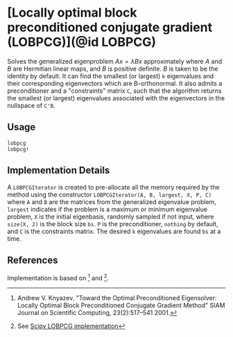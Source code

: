 # [Locally optimal block preconditioned conjugate gradient (LOBPCG)](@id LOBPCG)

Solves the generalized eigenproblem $Ax = λBx$ approximately where $A$ and $B$ are Hermitian linear maps, and $B$ is positive definite. $B$ is taken to be the identity by default. It can find the smallest (or largest) `k` eigenvalues and their corresponding eigenvectors which are B-orthonormal. It also admits a preconditioner and a "constraints" matrix `C`, such that the algorithm returns the smallest (or largest) eigenvalues associated with the eigenvectors in the nullspace of `C'B`.

## Usage

```@docs
lobpcg
lobpcg!
```

## Implementation Details

A `LOBPCGIterator` is created to pre-allocate all the memory required by the method using the constructor `LOBPCGIterator(A, B, largest, X, P, C)` where `A` and `B` are the matrices from the generalized eigenvalue problem, `largest` indicates if the problem is a maximum or minimum eigenvalue problem, `X` is the initial eigenbasis, randomly sampled if not input, where `size(X, 2)` is the block size `bs`. `P` is the preconditioner, `nothing` by default, and `C` is the constraints matrix. The desired `k` eigenvalues are found `bs` at a time.


## References
Implementation is based on [^Knyazev1993] and [^Scipy].

[^Knyazev1993]: Andrew V. Knyazev. "Toward the Optimal Preconditioned Eigensolver: Locally Optimal Block Preconditioned Conjugate Gradient Method" SIAM Journal on Scientific Computing, 23(2):517–541 2001.

[^Scipy]: See [Scipy LOBPCG implementation](https://github.com/scipy/scipy/blob/v1.1.0/scipy/sparse/linalg/eigen/lobpcg/lobpcg.py#L109-L568)
